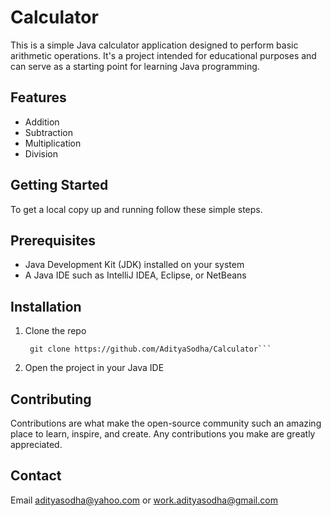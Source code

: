# Calculator
This is a simple Java calculator application designed to perform basic arithmetic operations. It's a project intended for educational purposes and can serve as a starting point for learning Java programming.
## Features
* Addition
* Subtraction
* Multiplication
* Division
## Getting Started
To get a local copy up and running follow these simple steps.
## Prerequisites
* Java Development Kit (JDK) installed on your system
* A Java IDE such as IntelliJ IDEA, Eclipse, or NetBeans
## Installation
1. Clone the repo
   ```shall
    git clone https://github.com/AdityaSodha/Calculator```
3. Open the project in your Java IDE
## Contributing
Contributions are what make the open-source community such an amazing place to learn, inspire, and create. Any contributions you make are greatly appreciated.
## Contact
Email adityasodha@yahoo.com or work.adityasodha@gmail.com
